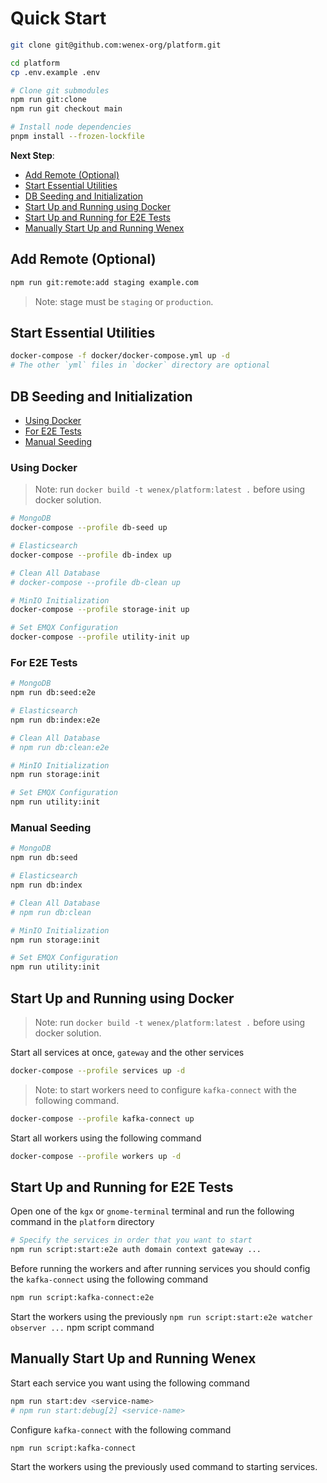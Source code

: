 # Quick Start

```sh
git clone git@github.com:wenex-org/platform.git
```

```sh
cd platform
cp .env.example .env

# Clone git submodules
npm run git:clone
npm run git checkout main

# Install node dependencies
pnpm install --frozen-lockfile
```

**Next Step**:

- [Add Remote (Optional)](#add-remote-optional)
- [Start Essential Utilities](#start-essential-utilities)
- [DB Seeding and Initialization](#db-seeding-and-initialization)
- [Start Up and Running using Docker](#start-up-and-running-using-docker)
- [Start Up and Running for E2E Tests](#start-up-and-running-for-e2e-tests)
- [Manually Start Up and Running Wenex](#manually-start-up-and-running-wenex)

## Add Remote (Optional)

```sh
npm run git:remote:add staging example.com
```

> Note: stage must be `staging` or `production`.

## Start Essential Utilities

```sh
docker-compose -f docker/docker-compose.yml up -d
# The other `yml` files in `docker` directory are optional
```

## DB Seeding and Initialization

- [Using Docker](#using-docker)
- [For E2E Tests](#for-e2e-tests)
- [Manual Seeding](#manual-seeding)

### Using Docker

> Note: run `docker build -t wenex/platform:latest .` before using docker solution.

```sh
# MongoDB
docker-compose --profile db-seed up

# Elasticsearch
docker-compose --profile db-index up

# Clean All Database
# docker-compose --profile db-clean up

# MinIO Initialization
docker-compose --profile storage-init up

# Set EMQX Configuration
docker-compose --profile utility-init up
```

### For E2E Tests

```sh
# MongoDB
npm run db:seed:e2e

# Elasticsearch
npm run db:index:e2e

# Clean All Database
# npm run db:clean:e2e

# MinIO Initialization
npm run storage:init

# Set EMQX Configuration
npm run utility:init
```

### Manual Seeding

```sh
# MongoDB
npm run db:seed

# Elasticsearch
npm run db:index

# Clean All Database
# npm run db:clean

# MinIO Initialization
npm run storage:init

# Set EMQX Configuration
npm run utility:init
```

## Start Up and Running using Docker

> Note: run `docker build -t wenex/platform:latest .` before using docker solution.

Start all services at once, `gateway` and the other services

```sh
docker-compose --profile services up -d
```

> Note: to start workers need to configure `kafka-connect` with the following command.

```sh
docker-compose --profile kafka-connect up
```

Start all workers using the following command

```sh
docker-compose --profile workers up -d
```

## Start Up and Running for E2E Tests

Open one of the `kgx` or `gnome-terminal` terminal and run the following command in the `platform` directory

```sh
# Specify the services in order that you want to start
npm run script:start:e2e auth domain context gateway ...
```

Before running the workers and after running services you should config the `kafka-connect` using the following command

```sh
npm run script:kafka-connect:e2e
```

Start the workers using the previously `npm run script:start:e2e watcher observer ...` npm script command

## Manually Start Up and Running Wenex

Start each service you want using the following command

```sh
npm run start:dev <service-name>
# npm run start:debug[2] <service-name>
```

Configure `kafka-connect` with the following command

```sh
npm run script:kafka-connect
```

Start the workers using the previously used command to starting services.
